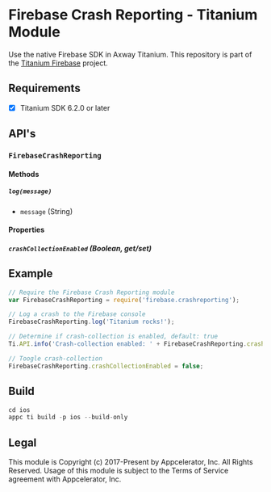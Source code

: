 # Firebase Crash Reporting - Titanium Module
Use the native Firebase SDK in Axway Titanium. This repository is part of the [Titanium Firebase](https://github.com/hansemannn/titanium-firebase) project.

## Requirements
- [x] Titanium SDK 6.2.0 or later

## API's

### `FirebaseCrashReporting`

#### Methods

##### `log(message)`
  - `message` (String)

#### Properties

##### `crashCollectionEnabled` (Boolean, get/set)

## Example
```js
// Require the Firebase Crash Reporting module
var FirebaseCrashReporting = require('firebase.crashreporting');

// Log a crash to the Firebase console
FirebaseCrashReporting.log('Titanium rocks!');

// Determine if crash-collection is enabled, default: true
Ti.API.info('Crash-collection enabled: ' + FirebaseCrashReporting.crashCollectionEnabled);

// Toogle crash-collection
FirebaseCrashReporting.crashCollectionEnabled = false;
```

## Build
```js
cd ios
appc ti build -p ios --build-only
```

## Legal

This module is Copyright (c) 2017-Present by Appcelerator, Inc. All Rights Reserved. 
Usage of this module is subject to the Terms of Service agreement with Appcelerator, Inc.  
